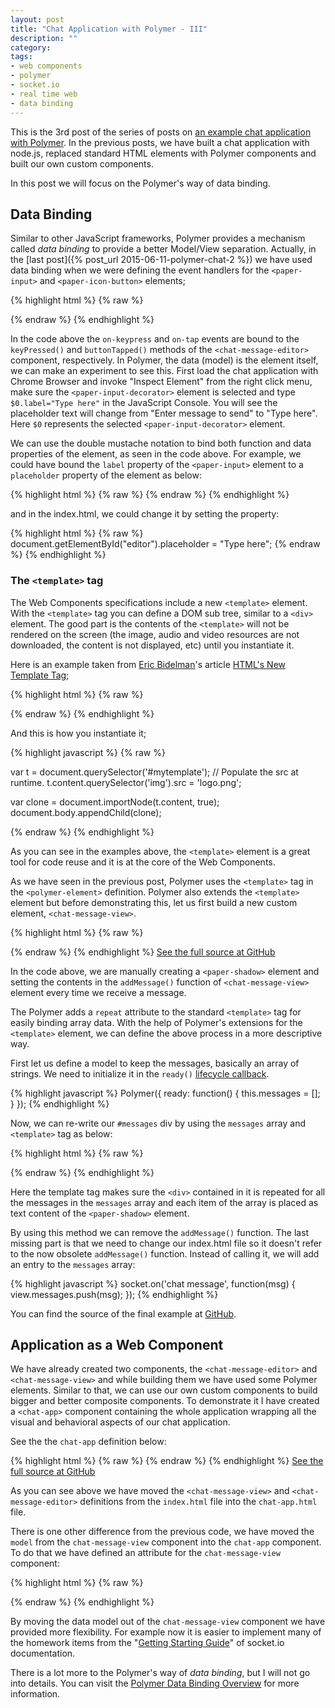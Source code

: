 ```yaml
---
layout: post
title: "Chat Application with Polymer - III"
description: ""
category: 
tags: 
- web components
- polymer
- socket.io
- real time web
- data binding
---
```


This is the 3rd post of the series of posts on [an example chat application with Polymer](https://github.com/emreturkay/polymer-chat-example). In the previous posts, we have built a chat application with node.js, replaced standard HTML elements with Polymer components and built our own custom components.

In this post we will focus on the Polymer's way of data binding.

## Data Binding

Similar to other JavaScript frameworks, Polymer provides a mechanism called _data binding_ to provide a better Model/View separation. Actually, in the [last post]({% post_url 2015-06-11-polymer-chat-2 %}) we have used data binding when we were defining the event handlers for the `<paper-input>` and `<paper-icon-button>` elements;

{% highlight html %}
{% raw %}
<template>
    <!-- ... -->
    <paper-input
        id="input"
        label="Enter message to send"
        on-keypress="{{keyPressed}}"
        flex>
    </paper-input>
    <paper-icon-button
        id="button"
        icon="send"
        on-tap="{{buttonTapped}}">
    </paper-icon-button>
    <!-- ... -->
</template>
<script>
    Polymer({
        // ...
        keyPressed: function(event, detail, sender) { /* ... */ },
        buttonTapped: function(event, detail, sender) { /* ... */ },
        // ...
    });
</script>
{% endraw %}
{% endhighlight %}

In the code above the `on-keypress` and `on-tap` events are bound to the `keyPressed()` and `buttonTapped()` methods of the `<chat-message-editor>` component, respectively. In Polymer, the data (model) is the element itself, we can make an experiment to see this. First load the chat application with Chrome Browser and invoke "Inspect Element" from the right click menu, make sure the `<paper-input-decorator>` element is selected and type `$0.label="Type here"` in the JavaScript Console. You will see the placeholder text will change from "Enter message to send" to "Type here". Here `$0` represents the selected `<paper-input-decorator>` element.

We can use the double mustache notation to bind both function and data properties of the element, as seen in the code above. For example, we could have bound the `label` property of the `<paper-input>` element to a `placeholder` property of the element as below:

{% highlight html %}
{% raw %}
<paper-input
    id="input"
    label="{{placeholder}}"
    on-keypress="{{keyPressed}}"
    flex>
</paper-input>
{% endraw %}
{% endhighlight %}

and in the index.html, we could change it by setting the property:

{% highlight html %}
{% raw %}
document.getElementById("editor").placeholder = "Type here";
{% endraw %}
{% endhighlight %}

### The `<template>` tag
The Web Components specifications include a new `<template>` element. With the `<template>` tag you can define a DOM sub tree, similar to a `<div>` element. The good part is the contents of the `<template>` will not be rendered on the screen (the image, audio and video resources are not downloaded, the content is not displayed, etc) until you instantiate it.

Here is an example taken from [Eric Bidelman](http://ericbidelman.com)'s article [HTML's New Template Tag](http://www.html5rocks.com/en/tutorials/webcomponents/template/);

{% highlight html %}
{% raw %}

<template id="mytemplate">
    <img src="" alt="great image">
    <div class="comment"></div>
</template>

{% endraw %}
{% endhighlight %}

And this is how you instantiate it;

{% highlight javascript %}
{% raw %}

var t = document.querySelector('#mytemplate');
// Populate the src at runtime.
t.content.querySelector('img').src = 'logo.png';

var clone = document.importNode(t.content, true);
document.body.appendChild(clone);

{% endraw %}
{% endhighlight %}

As you can see in the examples above, the `<template>` element is a great tool for code reuse and it is at the core of the Web Components.

As we have seen in the previous post, Polymer uses the `<template>` tag in the `<polymer-element>` definition. Polymer also extends the `<template>` element but before demonstrating this, let us first build a new custom element, `<chat-message-view>`.

{% highlight html %}
{% raw %}

<link rel="import" href="/bower_components/paper-shadow/paper-shadow.html">

<polymer-element name="chat-message-view" constructor="ChatMessageView">
    <template>
        <style>
            paper-shadow {
                margin: 5px;
                padding: 10px;
                float: left;
            }
        </style>
        <div id="messages" vertical layout start></div>
    </template>
    <script>
        Polymer({
            addMessage: function(msg) {
                var shadow = document.createElement('paper-shadow');
                shadow.innerHTML = msg;
                this.$.messages.appendChild(shadow);
            }
        });
    </script>
</polymer-element>

{% endraw %}
{% endhighlight %}
[See the full source at GitHub](https://github.com/emreturkay/polymer-chat-example/blob/908e744b4556be7763e668b3e1cde7a43bbbf254/elements/chat-message-view.html)

In the code above, we are manually creating a `<paper-shadow>` element and setting the contents in the `addMessage()` function of `<chat-message-view>` element every time we receive a message. 

The Polymer adds a `repeat` attribute to the standard `<template>` tag for easily binding array data. With the help of Polymer's extensions for the `<template>` element, we can define the above process in a more descriptive way. 

First let us define a model to keep the messages, basically an array of strings. We need to initialize it in the `ready()` [lifecycle callback](https://www.polymer-project.org/0.5/docs/polymer/polymer.html#lifecyclemethods).

{% highlight javascript %}
Polymer({
    ready: function() {
        this.messages = [];
    }
});
{% endhighlight %}

Now, we can re-write our `#messages` div by using the `messages` array and `<template>` tag as below:

{% highlight html %}
{% raw %}
<div vertical layout start>
    <template repeat="{{message in messages}}">
        <paper-shadow> {{message}} </paper-shadow>
    </template>
</div>
{% endraw %}
{% endhighlight %}

Here the template tag makes sure the `<div>` contained in it is repeated for all the messages in the `messages` array and each item of the array is placed as text content of the `<paper-shadow>` element.

By using this method we can remove the `addMessage()` function. The last missing part is that we need to change our index.html file so it doesn't refer to the now obsolete `addMessage()` function. Instead of calling it, we will add an entry to the `messages` array:

{% highlight javascript %}
socket.on('chat message', function(msg) {
    view.messages.push(msg);
});
{% endhighlight %}

You can find the source of the final example at [GitHub](https://github.com/emreturkay/polymer-chat-example/tree/0e6148c9adff5e1d227f60ac17b9b4d6092a20fe).

## Application as a Web Component
We have already created two components, the `<chat-message-editor>` and `<chat-message-view>` and while building them we have used some Polymer elements. Similar to that, we can use our own custom components to build bigger and better composite components. To demonstrate it I have created a `<chat-app>` component containing the whole application wrapping all the visual and behavioral aspects of our chat application.

See the the `chat-app` definition below:

{% highlight html %}
{% raw %}
<polymer-element name="chat-app" constructor="ChatApp">
    <template>
        <style>
            :host {
                height: 100%;
            }
            #container {
                position: relative;
                width: 100%;
                height: 100%;
            }
        </style>
        <div id="container" layout vertical>
            <chat-message-view id="view" model="{{model}}" flex></chat-message-view>
            <chat-message-editor id="editor"></chat-message-editor>
        </div>
    </template>
    <script>
        Polymer({
            model: [],
            ready: function() {
                this.socket = io();
                var self = this;
                function sendMessage(ev) {
                    self.socket.emit('chat message', ev.detail.message);
                }
                this.$.editor.addEventListener('message', sendMessage);
                this.socket.on('chat message', function(msg) {
                    self.model.push(msg);
                });
            }
        });
    </script>
</polymer-element>
{% endraw %}
{% endhighlight %}
[See the full source at GitHub](https://github.com/emreturkay/polymer-chat-example/blob/fc2caf0b06205ff092ab2d6d58c8ceed833787d1/elements/chat-app.html)

As you can see above we have moved the `<chat-message-view>` and `<chat-message-editor>` definitions from the `index.html` file into the `chat-app.html` file.

There is one other difference from the previous code, we have moved the `model` from the `chat-message-view` component into the `chat-app` component. To do that we have defined an attribute for the `chat-message-view` component:

{% highlight html %}
{% raw %}
<polymer-element name="chat-message-view" attributes="model" constructor="ChatMessageView">
    <!-- ... -->
    <div vertical layout start>
        <template repeat="{{message in model}}">
            <paper-shadow>{{message}}</paper-shadow>
        </template>
    </div>
    <!-- ... -->
</polymer-element>
{% endraw %}
{% endhighlight %}

By moving the data model out of the `chat-message-view` component we have provided more flexibility. For example now it is easier to implement many of the homework items from the "[Getting Starting Guide](http://socket.io/get-started/chat/)" of socket.io documentation.

There is a lot more to the Polymer's way of _data binding_, but I will not go into details. You can visit the [Polymer Data Binding Overview](https://www.polymer-project.org/0.5/docs/polymer/databinding.html) for more information.
